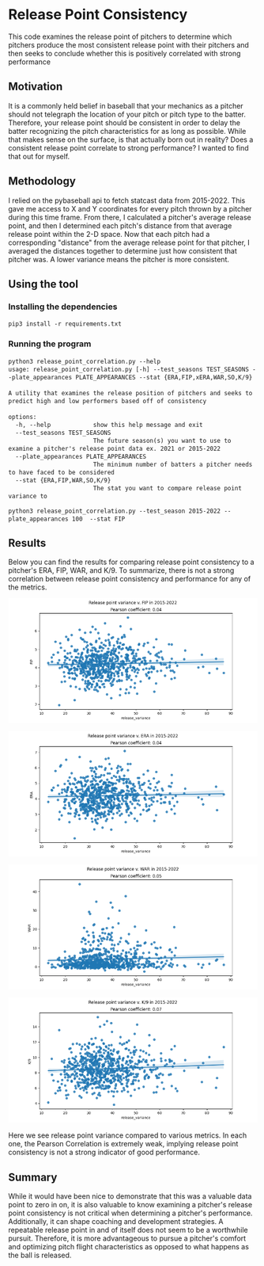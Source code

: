 # Release Point Consistency
This code examines the release point of pitchers to determine which pitchers produce the most consistent release point with their pitchers and then seeks to conclude whether this is positively correlated with strong performance

## Motivation
It is a commonly held belief in baseball that your mechanics as a pitcher should not telegraph the location of your pitch or pitch type to the batter. Therefore, your release point should be consistent in order to delay the batter recognizing the pitch characteristics for as long as possible. While that makes sense on the surface, is that actually born out in reality? Does a consistent release point correlate to strong performance? I wanted to find that out for myself.

## Methodology
I relied on the pybaseball api to fetch statcast data from 2015-2022. This gave me access to X and Y coordinates for every pitch thrown by a pitcher during this time frame. From there, I calculated a pitcher's average release point, and then I determined each pitch's distance from that average release point within the 2-D space. Now that each pitch had a corresponding "distance" from the average release point for that pitcher, I averaged the distances together to determine just how consistent that pitcher was. A lower variance means the pitcher is more consistent. 

## Using the tool
### Installing the dependencies
```
pip3 install -r requirements.txt
```

### Running the program
```
python3 release_point_correlation.py --help
usage: release_point_correlation.py [-h] --test_seasons TEST_SEASONS --plate_appearances PLATE_APPEARANCES --stat {ERA,FIP,xERA,WAR,SO,K/9}

A utility that examines the release position of pitchers and seeks to predict high and low performers based off of consistency

options:
  -h, --help            show this help message and exit
  --test_seasons TEST_SEASONS
                        The future season(s) you want to use to examine a pitcher's release point data ex. 2021 or 2015-2022
  --plate_appearances PLATE_APPEARANCES
                        The minimum number of batters a pitcher needs to have faced to be considered
  --stat {ERA,FIP,WAR,SO,K/9}
                        The stat you want to compare release point variance to
```
```
python3 release_point_correlation.py --test_season 2015-2022 --plate_appearances 100  --stat FIP
```

## Results
Below you can find the results for comparing release point consistency to a pitcher's ERA, FIP, WAR, and K/9. To summarize, there is not a strong correlation between release point consistency and performance for any of the metrics.

![FIP](images/variance_fip.png)

![ERA](images/variance_era.png)

![WAR](images/variance_war.png)

![K](images/variance_k_per_nine.png)


Here we see release point variance compared to various metrics. In each one, the Pearson Correlation is extremely weak, implying release point consistency is not a strong indicator of good performance. 

## Summary

While it would have been nice to demonstrate that this was a valuable data point to zero in on, it is also valuable to know examining a pitcher's release point consistency is not critical when determining a pitcher's performance. Additionally, it can shape coaching and development strategies. A repeatable release point in and of itself does not seem to be a worthwhile pursuit. Therefore, it is more advantageous to pursue a pitcher's comfort and optimizing pitch flight characteristics as opposed to what happens as the ball is released. 

